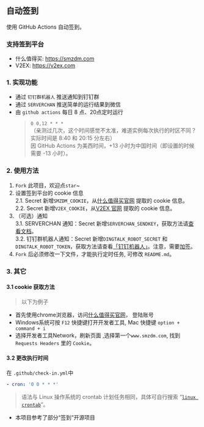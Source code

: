 ## 自动签到
使用 GitHub Actions 自动签到。

### 支持签到平台
- 什么值得买: https://smzdm.com
- V2EX: https://v2ex.com

### 1. 实现功能
+ 通过 `钉钉群机器人` 推送通知到钉钉群
+ 通过 `SERVERCHAN` 推送简单的运行结果到微信
+ 由 `github actions` 每日 8 点、20点定时运行
  > `0 0,12 * * *`    
  > （亲测过几次，这个时间感觉不太准，难道实例每次执行的时区不同？实际时间是 8:40 和 20:15 分左右）      
  > 因 GitHub Actions 为美西时间，+13 小时为中国时间（即设置的时候需要 -13 小时）。
    
### 2. 使用方法
1. `Fork` 此项目，欢迎点`star`~
2. 设置签到平台的 cookie 信息    
    2.1. Secret 新增`SMZDM_COOKIE`，从[什么值得买官网](https://www.smzdm.com/) 提取的 cookie 信息。   
    2.2. Secret 新增`V2EX_COOKIE`，从[V2EX 官网](https://v2ex.com/) 提取的 cookie 信息。   
3. （可选）通知   
    3.1. SERVERCHAN 通知：Secret 新增`SERVERCHAN_SENDKEY`，获取方法请[查看文档](https://sct.ftqq.com/)。   
    3.2. 钉钉群机器人通知：Secret 新增`DINGTALK_ROBOT_SECRET` 和 `DINGTALK_ROBOT_TOKEN`，获取方法请查看[「钉钉机器人」](https://developers.dingtalk.com/document/robots/custom-robot-access)。注意，需要[加签](https://developers.dingtalk.com/document/robots/customize-robot-security-settings/title-7fs-kgs-36x)。   
4. `Fork` 后必须修改一下文件，才能执行定时任务, 可修改 `README.md`。


### 3. 其它
#### 3.1 cookie 获取方法
> 以下为例子   
+ 首先使用chrome浏览器，访问[什么值得买官网](https://www.smzdm.com/)， 登陆账号
+ Windows系统可按 `F12` 快捷键打开开发者工具, Mac 快捷键 `option + command + i`
+ 选择开发者工具Network，刷新页面 ,选择第一个`www.smzdm.com`, 找到 `Requests Headers` 里的 `Cookie`。

#### 3.2 更改执行时间
在 `.github/check-in.yml`中
```yml
- cron: '0 0 * * *'
```

> 语法与 Linux 操作系统的 crontab 计划任务相同，具体可自行搜索 “[`linux crontab`](https://www.man7.org/linux/man-pages/man5/crontab.5.html)”。

- 本项目参考了部分“签到”开源项目
  
